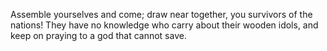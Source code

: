 Assemble yourselves and come; draw near together, you survivors of the nations! They have no knowledge who carry about their wooden idols, and keep on praying to a god that cannot save.
